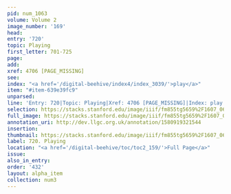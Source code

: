```yaml
---
pid: num_1063
volume: Volume 2
image_number: '169'
head: 
entry: '720'
topic: Playing
first_letter: 701-725
page: 
add: 
xref: 4706 [PAGE_MISSING]
see: 
index: "<a href='/digital-beehive/index4/index_3039/'>play</a>"
item: "#item-639e39fc9"
unparsed: 
line: 'Entry: 720|Topic: Playing|Xref: 4706 [PAGE_MISSING]|Index: play|#item-639e39fc9'
selection: https://stacks.stanford.edu/image/iiif/fm855tg5659%2F1607_0636/384,4098,2849,880/full/0/default.jpg
full_image: https://stacks.stanford.edu/image/iiif/fm855tg5659%2F1607_0636/full/full/0/default.jpg
annotation_uri: http://dev.llgc.org.uk/annotation/1580919321544
insertion: 
thumbnail: https://stacks.stanford.edu/image/iiif/fm855tg5659%2F1607_0636/384,4098,600,180/250,/0/default.jpg
label: 720. Playing
location: "<a href='/digital-beehive/toc/toc2_159/'>Full Page</a>"
issue: 
also_in_entry: 
order: '432'
layout: alpha_item
collection: num3
---
```

